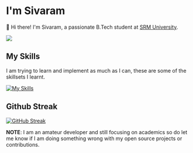 # I'm Sivaram

👋 Hi there! I'm Sivaram, a passionate B.Tech student at [SRM University](https://www.srmist.edu.in/).

![](https://komarev.com/ghpvc/?username=sivaram-vinod)

## My Skills

I am trying to learn and implement as much as I can, these are some of the skillsets I learnt.

[![My Skills](https://skillicons.dev/icons?i=html,css,c,cpp,mysql,python,autocad)](https://skillicons.dev)

## Github Streak

[![GitHub Streak](https://streak-stats.demolab.com?user=sivaram-vinod&theme=dark)](https://git.io/streak-stats)

**NOTE**: I am an amateur developer and still focusing on academics so do let me know if I am doing something wrong with my open source projects or contributions.